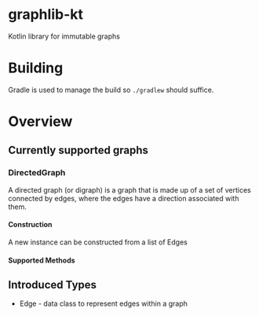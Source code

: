 # graphlib-kt
Kotlin library for immutable graphs

# Building 
Gradle is used to manage the build so `./gradlew` should suffice.

# Overview
## Currently supported graphs
### DirectedGraph
A directed graph (or digraph) is a graph that is made up of a set of vertices connected by edges, where the edges have a direction associated with them. 
  
#### Construction
A new instance can be constructed from a list of Edges

#### Supported Methods

## Introduced Types 
  * Edge - data class to represent edges within a graph
